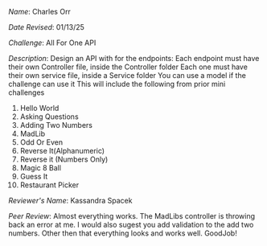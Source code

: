 *Name*: Charles Orr

*Date Revised*: 01/13/25

*Challenge*: All For One API

*Description*:
 Design an API with for the endpoints:
 Each endpoint must have their own Controller file, inside the Controller folder
 Each one must have their own service file, inside a Service folder
 You can use a model if the challenge can use it
 This will include the following from prior mini challenges 
  1. Hello World
  2. Asking Questions
  3. Adding Two Numbers
  4. MadLib
  5. Odd Or Even
  6. Reverse It(Alphanumeric)
  7. Reverse it (Numbers Only)
  8. Magic 8 Ball
  9. Guess It
  10. Restaurant Picker
 

*Reviewer's Name*: Kassandra Spacek

*Peer Review*: Almost everything works. The MadLibs controller is throwing back an error at me. I would also sugest you add validation to the add two numbers. Other then that everything looks and works well. GoodJob!